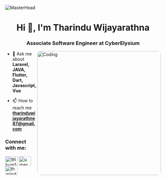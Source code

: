 ![MasterHead](https://www.instavyapar.com/images/inner-page/CMS-web-development.gif)

<h1 align="center">Hi 👋, I'm Tharindu Wijayarathna</h1>
<h3 align="center">Associate Software Engineer at CyberElysium</h3>
<img align="right" alt="Coding" width="400" src="https://gisgeography.com/wp-content/uploads/2015/12/GIS-Programmer-Career-768x439.png" style="border-radius:10px;">

- 💬 Ask me about **Laravel, JAVA, Flutter, Dart, Javascript, Vue**

- 📫 How to reach me **tharinduwijayarathne87@gmail.com**

<h3 align="left">Connect with me:</h3>
<p align="left">
<a href="https://twitter.com/TharinduWijaya4" target="blank"><img align="center" src="https://raw.githubusercontent.com/rahuldkjain/github-profile-readme-generator/master/src/images/icons/Social/twitter.svg" alt="Wikum1100" height="30" width="40" /></a>
<a href="https://www.linkedin.com/in/tharindu-wijayarathna-98499a203/" target="blank"><img align="center" src="https://raw.githubusercontent.com/rahuldkjain/github-profile-readme-generator/master/src/images/icons/Social/linked-in-alt.svg" alt="umesh-madushan-46b163226" height="30" width="40" /></a>
<a href="https://www.instagram.com/tharindu_ww" target="blank"><img align="center" src="https://raw.githubusercontent.com/rahuldkjain/github-profile-readme-generator/master/src/images/icons/Social/instagram.svg" alt="tharindu" height="30" width="40" /></a>
</p>

